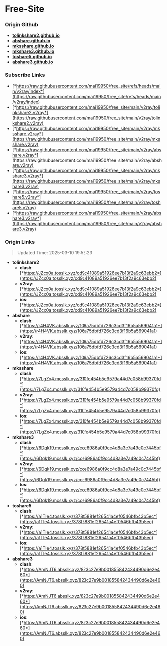 # Free-Site

### Origin Github

- [**tolinkshare2.github.io**](https://github.com/tolinkshare2/tolinkshare2.github.io)
- [**abshare.github.io**](https://github.com/abshare/abshare.github.io)
- [**mksshare.github.io**](https://github.com/mksshare/mksshare.github.io)
- [**mkshare3.github.io**](https://github.com/mkshare3/mkshare3.github.io)
- [**toshare5.github.io**](https://github.com/toshare5/toshare5.github.io)
- [**abshare3.github.io**](https://github.com/abshare3/abshare3.github.io)

### Subscribe Links

- [*https://raw.githubusercontent.com/mai19950/free_site/refs/heads/main/v2ray/index*](https://raw.githubusercontent.com/mai19950/free_site/refs/heads/main/v2ray/index)
- [*https://raw.githubusercontent.com/mai19950/free_site/main/v2ray/tolinkshare2.v2ray*](https://raw.githubusercontent.com/mai19950/free_site/main/v2ray/tolinkshare2.v2ray)
- [*https://raw.githubusercontent.com/mai19950/free_site/main/v2ray/mksshare.v2ray*](https://raw.githubusercontent.com/mai19950/free_site/main/v2ray/mksshare.v2ray)
- [*https://raw.githubusercontent.com/mai19950/free_site/main/v2ray/abshare.v2ray*](https://raw.githubusercontent.com/mai19950/free_site/main/v2ray/abshare.v2ray)
- [*https://raw.githubusercontent.com/mai19950/free_site/main/v2ray/mkshare3.v2ray*](https://raw.githubusercontent.com/mai19950/free_site/main/v2ray/mkshare3.v2ray)
- [*https://raw.githubusercontent.com/mai19950/free_site/main/v2ray/toshare5.v2ray*](https://raw.githubusercontent.com/mai19950/free_site/main/v2ray/toshare5.v2ray)
- [*https://raw.githubusercontent.com/mai19950/free_site/main/v2ray/abshare3.v2ray*](https://raw.githubusercontent.com/mai19950/free_site/main/v2ray/abshare3.v2ray)

### Origin Links

> Updated Time: 2025-03-10 19:52:23

- **tolinkshare2**
  - **clash**: [*https://JZcx0a.tosslk.xyz/cd9c41089a51926ee7b13f2a9c63ebb2*](https://JZcx0a.tosslk.xyz/cd9c41089a51926ee7b13f2a9c63ebb2)
  - **v2ray**: [*https://JZcx0a.tosslk.xyz/cd9c41089a51926ee7b13f2a9c63ebb2*](https://JZcx0a.tosslk.xyz/cd9c41089a51926ee7b13f2a9c63ebb2)
  - **ios**: [*https://JZcx0a.tosslk.xyz/cd9c41089a51926ee7b13f2a9c63ebb2*](https://JZcx0a.tosslk.xyz/cd9c41089a51926ee7b13f2a9c63ebb2)
- **abshare**
  - **clash**: [*https://r4H4VK.absslk.xyz/106a75dbfd726c3cd3f16b5a569041a1*](https://r4H4VK.absslk.xyz/106a75dbfd726c3cd3f16b5a569041a1)
  - **v2ray**: [*https://r4H4VK.absslk.xyz/106a75dbfd726c3cd3f16b5a569041a1*](https://r4H4VK.absslk.xyz/106a75dbfd726c3cd3f16b5a569041a1)
  - **ios**: [*https://r4H4VK.absslk.xyz/106a75dbfd726c3cd3f16b5a569041a1*](https://r4H4VK.absslk.xyz/106a75dbfd726c3cd3f16b5a569041a1)
- **mksshare**
  - **clash**: [*https://7LgZx4.mcsslk.xyz/310fe454b5e9579a44d7c058b99370fd*](https://7LgZx4.mcsslk.xyz/310fe454b5e9579a44d7c058b99370fd)
  - **v2ray**: [*https://7LgZx4.mcsslk.xyz/310fe454b5e9579a44d7c058b99370fd*](https://7LgZx4.mcsslk.xyz/310fe454b5e9579a44d7c058b99370fd)
  - **ios**: [*https://7LgZx4.mcsslk.xyz/310fe454b5e9579a44d7c058b99370fd*](https://7LgZx4.mcsslk.xyz/310fe454b5e9579a44d7c058b99370fd)
- **mkshare3**
  - **clash**: [*https://6Dqk19.mcsslk.xyz/cce6986a0f9cc4d8a3e7a49c0c7445bf*](https://6Dqk19.mcsslk.xyz/cce6986a0f9cc4d8a3e7a49c0c7445bf)
  - **v2ray**: [*https://6Dqk19.mcsslk.xyz/cce6986a0f9cc4d8a3e7a49c0c7445bf*](https://6Dqk19.mcsslk.xyz/cce6986a0f9cc4d8a3e7a49c0c7445bf)
  - **ios**: [*https://6Dqk19.mcsslk.xyz/cce6986a0f9cc4d8a3e7a49c0c7445bf*](https://6Dqk19.mcsslk.xyz/cce6986a0f9cc4d8a3e7a49c0c7445bf)
- **toshare5**
  - **clash**: [*https://a1TIe4.tosslk.xyz/378f5881ef26541a4ef0546bfb43b5ec*](https://a1TIe4.tosslk.xyz/378f5881ef26541a4ef0546bfb43b5ec)
  - **v2ray**: [*https://a1TIe4.tosslk.xyz/378f5881ef26541a4ef0546bfb43b5ec*](https://a1TIe4.tosslk.xyz/378f5881ef26541a4ef0546bfb43b5ec)
  - **ios**: [*https://a1TIe4.tosslk.xyz/378f5881ef26541a4ef0546bfb43b5ec*](https://a1TIe4.tosslk.xyz/378f5881ef26541a4ef0546bfb43b5ec)
- **abshare3**
  - **clash**: [*https://AmNJT6.absslk.xyz/823c27e9b001855842434490d6e2e460*](https://AmNJT6.absslk.xyz/823c27e9b001855842434490d6e2e460)
  - **v2ray**: [*https://AmNJT6.absslk.xyz/823c27e9b001855842434490d6e2e460*](https://AmNJT6.absslk.xyz/823c27e9b001855842434490d6e2e460)
  - **ios**: [*https://AmNJT6.absslk.xyz/823c27e9b001855842434490d6e2e460*](https://AmNJT6.absslk.xyz/823c27e9b001855842434490d6e2e460)

